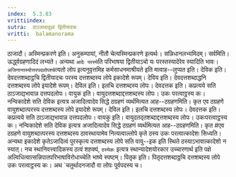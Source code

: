 ```yaml
---
index:  5.3.83
vrittiindex: 
sutra:  ठाऽजादावूध्र्वं द्वितीयादचः
vritti:  balamanorama 
---
```


ठाजादौ। अस्मिन्प्रकरणे इति। अनुकम्पायां, नीतौ चेत्यस्मिन्प्रकरणे इत्यर्थः। सन्निधानलभ्यमिदम्। सर्वमिति। ऊर्द्ध्वग्रहणादिदं लभ्यते। अन्यथा `आदेः परस्ये`ति परिभाषया द्वितीयाऽचो यः परस्तस्यादेरेव स्यादिति भावः। `अजिनान्तस्योत्तरपदलोपश्चे`त्यतो लोप इत्यनुवृत्तमिह कर्मसाधनमाश्रीयते इति मत्वाह--लुप्यत इति। देविक इति। देवदत्तशब्दाट्ठचि द्वितीयादचः परस्य दत्तशब्दस्य लोपे इकादेशे रूपम्। देविय इति। देवदत्तशब्दाद्धनि दत्तशब्दस्य लोपे इयादेशे रूपम्। देविल इति। इलचि दत्तशब्दस्य लोपः। देवदत्तक इति। कप्रत्यये सति ठाऽजाद्यभावान्न दत्तपदलोपः। वायुक इति। वायुदत्तशब्दाद्दत्तशब्दस्य लोपः। उकः परत्वाट्ठस्य कः। नन्विकादेशे सति देविक इत्यत्र अजादित्वादेव सिद्धे ठग्रहणं व्यर्थमित्यत आह--ठग्रहणमिति। कृत एव ठग्रहणे वायुशब्दात्परस्य दत्तशब्दस्य लोपे इयादेशे रूपम्। देविल इति। इलचि दत्तशब्दस्य लोपः। देवदत्तक इति। कप्रत्यये सति ठाऽजाद्यभावान्न दत्तपदलोपः। वायकु इति। वायुदतद्तशब्दाद्दत्तशब्दस्य लोपः। उकःपरत्वाट्ठस्य कः। नन्विकादेशे सति देविक इत्यत्र अजादित्वादेव सिद्धे ठग्रहणं व्यर्थमित्यत आह--ठग्रहणमिति। कृत #एव ठग्रहणे वायुशब्दात्परस्य दत्तशब्दस्य ठावस्थायामेव नित्यत्वाल्लोपे कृते ठस्य उकः परत्वात्कादेशः सिध्यति। अन्यथा इकादेशे कृतेऽजादित्वं पुरस्कृत्य दत्तशब्दस्य लोपे सति वायु--इक इति स्थिते ठस्याऽभावात्कादेशो न स्यात्। नच स्थानिवत्त्वादिकस्य ठत्वं शह्क्यं, `ठस्येकः` इत्यत्र स्थान्यादेशयोरकार उच्चारणार्थ इति पक्षे अल्विधित्वात्सन्निपातपरिभाषाविरोधाच्चेति भाष्ये स्पष्टम्। पितृक इति। पितृदत्तशब्दाठ्ठचि दत्तशब्दस्य लोपे उकः परत्वाट्ठस्य कः। अथ `चतुर्थादनजादौ वा लोपः पूर्वपदस्य च। 

